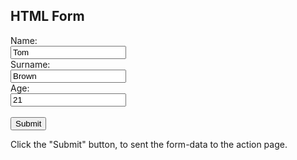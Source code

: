 <html>
  <head>
    <title>Title of the document</title>
  </head>
  <body>
    <h2>HTML Form </h2>
    <form action="/form/submit" method="POST">
      Name:<br>
      <input type="text" name="firstname" value="Tom">
      <br>
      Surname:<br>
      <input type="text" name="lastname" value="Brown">
      <br>
      Age:<br>
      <input type="text" name="Age" value="21">
      <br><br>
      <input type="submit" value="Submit">
    </form>
    <p>Click the "Submit" button, to sent the form-data to the action page.</p>
  </body>
</html>
